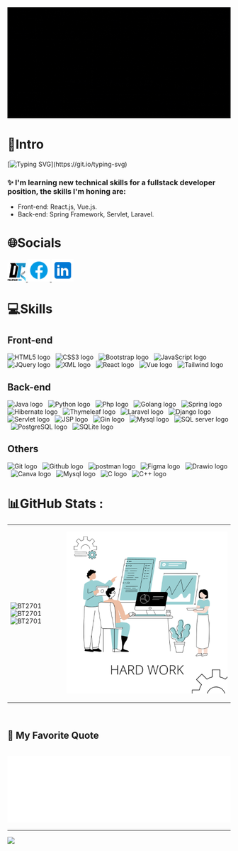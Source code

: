 <div align = 'center'> 
<img src='img/intro.gif' height="250" width='100%'/>
</div>

# 💫Intro
[![Typing SVG](https://readme-typing-svg.herokuapp.com?font=Fira+Code&pause=1000&color=36BCF7FF&random=false&width=435&lines=Hello+Everyone;My+name's+Truong;Welcome+to+my+personal+page.)](https://git.io/typing-svg)
### ✨ I'm learning new technical skills for a fullstack developer position, the skills I'm honing are:
- Front-end: React.js, Vue.js.
- Back-end: Spring Framework, Servlet, Laravel.

# 🌐Socials

<div align="left">
  <a href="https://bt2701.github.io/My-Profile/" target="blank">
    <img width="42" height="42" src="img/logonew.png" alt="Portfolio" />
  </a>
  <a href="https://www.facebook.com/truong.bt.27" target="blank">
    <img width="50" height="50" src="img/fb.png" />
  </a>
  <a href="https://www.linkedin.com/in/bt2701/" target="blank">
    <img width="50" height="50" src="img/linkedin.png" />
  </a>
</div>

# 💻Skills
## Front-end
<span><img src="https://img.shields.io/badge/HTML5-282C34?logo=html5&logoColor=E34F26" alt="HTML5 logo" title="HTML5" height="25" /></span>
&nbsp;
<span><img src="https://img.shields.io/badge/CSS3-282C34?logo=css3&logoColor=1572B6" alt="CSS3 logo" title="CSS3" height="25" /></span>
&nbsp;
<span><img src="https://img.shields.io/badge/Bootstrap-282C34?logo=bootstrap&logoColor=7952B3" alt="Bootstrap logo" title="Bootstrap" height="25" /></span>
&nbsp;
<span><img src="https://img.shields.io/badge/JavaScript-282C34?logo=javascript&logoColor=F7DF1E" alt="JavaScript logo" title="JavaScript" height="25" /></span>
&nbsp;
<span><img src="https://img.shields.io/badge/JQuery-282C34?logo=jQuery&logoColor=0769AD" alt="JQuery logo" title="JQuery" height="25" /></span>
&nbsp;
<span><img src="https://img.shields.io/badge/XML-282C34?logo=xml&logoColor=0769AD" alt="XML logo" title="xml" height="25" /></span>
&nbsp;
<span><img src="https://img.shields.io/badge/React-282C34?logo=react&logoColor=61DAFB" alt="React logo" title="React" height="25" /></span>
&nbsp;
<span><img src="https://img.shields.io/badge/Vue.js-282C34?logo=vue.js&logoColor=4FC08D" alt="Vue logo" title="Vue" height="25" /></span>
&nbsp;
<span><img src="https://img.shields.io/badge/Tailwind-282C34?logo=tailwindcss&logoColor=06B6D4" alt="Tailwind logo" title="Tailwind" height="25" /></span>
&nbsp;
<br>

## Back-end
<span><img src="https://img.shields.io/badge/Java-282C34?logo=java&logoColor=0769AD" alt="Java logo" title="Java" height="25" /></span>
&nbsp;
<span><img src="https://img.shields.io/badge/Python-282C34?logo=python&logoColor=3776AB" alt="Python logo" title="Python" height="25" /></span>
&nbsp;
<span><img src="https://img.shields.io/badge/PHP-282C34?logo=php&logoColor=777BB4" alt="Php logo" title="Php" height="25" /></span>
&nbsp;
<span><img src="https://img.shields.io/badge/Golang-282C34?logo=go&logoColor=00ADD8" alt="Golang logo" title="Golang" height="25" /></span>
&nbsp;
<span><img src="https://img.shields.io/badge/Spring boot-282C34?logo=spring boot&logoColor=6DB33F" alt="Spring logo" title="Spring boot" height="25" /></span>
&nbsp;
<span><img src="https://img.shields.io/badge/Hibernate-282C34?logo=hibernate&logoColor=59666C" alt="Hibernate logo" title="Hibernate" height="25" /></span>
&nbsp;
<span><img src="https://img.shields.io/badge/Thymeleaf-282C34?logo=thymeleaf&logoColor=005F0F" alt="Thymeleaf logo" title="Thymeleaf" height="25" /></span>
&nbsp;
<span><img src="https://img.shields.io/badge/Laravel-282C34?logo=laravel&logoColor=FF2D20" alt="Laravel logo" title="Laravel" height="25" /></span>
&nbsp;
<span><img src="https://img.shields.io/badge/Django -282C34?logo=django&logoColor=092E20" alt="Django logo" title="Django boot" height="25" /></span>
&nbsp;
<span><img src="https://img.shields.io/badge/Servlet -282C34?logo=servlet&logoColor=092E20" alt="Servlet logo" title="Servlet boot" height="25" /></span>
&nbsp;
<span><img src="https://img.shields.io/badge/JSP -282C34?logo=jsp&logoColor=092E20" alt="JSP logo" title="JSP" height="25" /></span>
&nbsp;
<span><img src="https://img.shields.io/badge/Gin-282C34?logo=gin&logoColor=008ECF" alt="Gin logo" title="Gin" height="25" /></span>
&nbsp;
<span><img src="https://img.shields.io/badge/Mysql-282C34?logo=mysql&logoColor=4479A1" alt="Mysql logo" title="Mysql" height="25" /></span>
&nbsp;
<span><img src="https://img.shields.io/badge/Microsoft SQL Server-282C34?logo=microsoftsqlserver&logoColor=CC2927" alt="SQL server logo" title="SQL Server" height="25" /></span>
&nbsp;
<span><img src="https://img.shields.io/badge/PostgreSQL-282C34?logo=postgresql&logoColor=4169E1" alt="PostgreSQL logo" title="PostgreSQL" height="25" /></span>
&nbsp;
<span><img src="https://img.shields.io/badge/SQLite-282C34?logo=sqlite&logoColor=#003B57" alt="SQLite logo" title="SQLite" height="25" /></span>
&nbsp;
<br>

## Others
<span><img src="https://img.shields.io/badge/Git-282C34?logo=git&logoColor=F05032" alt="Git logo" title="Git" height="25" /></span>
&nbsp;
<span><img src="https://img.shields.io/badge/Github-282C34?logo=github&logoColor=#181717" alt="Github logo" title="Github" height="25" /></span>
&nbsp;
<span><img src="https://img.shields.io/badge/Postman-282C34?logo=postman&logoColor=#FF6C37" alt="postman logo" title="postman" height="25" /></span>
&nbsp;
<span><img src="https://img.shields.io/badge/Figma-282C34?logo=figma&logoColor=#F24E1E" alt="Figma logo" title="Figma" height="25" /></span>
&nbsp;
<span><img src="https://img.shields.io/badge/Drawio-282C34?logo=diagramsdotnet&logoColor=#F08705" alt="Drawio logo" title="Drawio" height="25" /></span>
&nbsp;
<span><img src="https://img.shields.io/badge/Canva-282C34?logo=canva&logoColor=#00C4CC" alt="Canva logo" title="Canva" height="25" /></span>
&nbsp;
<span><img src="https://img.shields.io/badge/shell_script-%23121011.svg?style=for-the-badge&logo=gnu-bash&logoColor=#5391FE" alt="Mysql logo" title="Shell" height="25" /></span>
&nbsp;
<span><img src="https://img.shields.io/badge/C-282C34?logo=c&logoColor=#A8B9CC" alt="C logo" title="C" height="25" /></span>
&nbsp;
<span><img src="https://img.shields.io/badge/C++-282C34?logo=cplusplus&logoColor=#00599C" alt="C++ logo" title="C++" height="25" /></span>
&nbsp;
<br>


# 📊GitHub Stats :

<table style="width:100%;">
  <tr>
    <td>
      <img src="https://github-readme-stats.vercel.app/api?username=bt2701&theme=tokyonight&hide_border=false&include_all_commits=false&count_private=false" alt="BT2701" width="100%"/>
      <img src="https://github-readme-streak-stats.herokuapp.com/?user=bt2701&theme=tokyonight&hide_border=false" alt="BT2701" width="100%"/>
      <img src="https://github-readme-stats.vercel.app/api/top-langs/?username=bt2701&theme=tokyonight&hide_border=false&include_all_commits=false&count_private=false&layout=compact&langs_count=8" alt="BT2701" width="100%"/>
    </td>
    <td>
      <p align="center" back-ground="blue"> 
        <img src="img/model.png" alt="dev" width="100%"/>
      </p>
    </td>
  </tr>
</table>



<br>
<h2 align="left">📑 My Favorite Quote</h2>
<br>
<a href="#" target="_blank">
  <img src="img/quotes.svg" width="846" height="150" alt="quotes" />
</a>

---
[![](https://visitcount.itsvg.in/api?id=bt2701&icon=0&color=0)](https://visitcount.itsvg.in)
